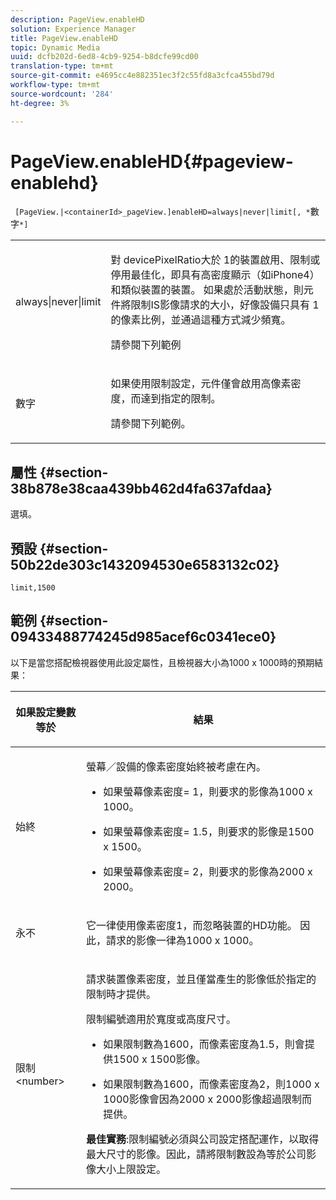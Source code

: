 ```yaml
---
description: PageView.enableHD
solution: Experience Manager
title: PageView.enableHD
topic: Dynamic Media
uuid: dcfb202d-6ed8-4cb9-9254-b8dcfe99cd00
translation-type: tm+mt
source-git-commit: e4695cc4e882351ec3f2c55fd8a3cfca455bd79d
workflow-type: tm+mt
source-wordcount: '284'
ht-degree: 3%

---
```



# PageView.enableHD{#pageview-enablehd}

` [PageView.|<containerId>_pageView.]enableHD=always|never|limit[, *`數字`*]`

<table id="table_0BEA0B5FFDF64E5594B534B2A87A6D88"> 
 <tbody> 
  <tr> 
   <td colname="col1"> <p> <span class="codeph"> always|never|limit</span> </p> </td> 
   <td colname="col2"> <p> 對<span class="codeph"> devicePixelRatio</span>大於<span class="codeph"> 1</span>的裝置啟用、限制或停用最佳化，即具有高密度顯示（如iPhone4）和類似裝置的裝置。 如果處於活動狀態，則元件將限制IS影像請求的大小，好像設備只具有<span class="codeph"> 1</span>的像素比例，並通過這種方式減少頻寬。 </p> <p>請參閱下列範例 </p> </td> 
  </tr> 
  <tr> 
   <td colname="col1"> <p> <span class="codeph"><span class="varname"> 數字</span></span> </p> </td> 
   <td colname="col2"> <p> 如果使用限制設定，元件僅會啟用高像素密度，而達到指定的限制。 </p> <p>請參閱下列範例。 </p> </td> 
  </tr> 
 </tbody> 
</table>

## 屬性 {#section-38b878e38caa439bb462d4fa637afdaa}

選填。

## 預設 {#section-50b22de303c1432094530e6583132c02}

`limit,1500`

## 範例 {#section-09433488774245d985acef6c0341ece0}

以下是當您搭配檢視器使用此設定屬性，且檢視器大小為1000 x 1000時的預期結果：

<table id="table_F97FEDA0EE1B4EF6AC9FF9060548ACA4"> 
 <thead> 
  <tr> 
   <th colname="col1" class="entry"> <p>如果設定變數等於 </p> </th> 
   <th colname="col2" class="entry"> <p>結果 </p> </th> 
  </tr>
 </thead>
 <tbody> 
  <tr> 
   <td colname="col1"> <p><span class="codeph"> 始終</span> </p> </td> 
   <td colname="col2"> <p>螢幕／設備的像素密度始終被考慮在內。 </p> <p> 
     <ul id="ul_D8F31FDFCDB74B75A3B1BFBEE33AF2E2"> 
      <li id="li_8A1C6DCCE10545349C73029729211BB2"> <p>如果螢幕像素密度= 1，則要求的影像為1000 x 1000。 </p> </li> 
      <li id="li_884156A34AC64B4E9B3ACC4C25EB710F"> <p>如果螢幕像素密度= 1.5，則要求的影像是1500 x 1500。 </p> </li> 
      <li id="li_7EC699284A7F4E679E512C3DA8B5454F"> <p>如果螢幕像素密度= 2，則要求的影像為2000 x 2000。 </p> </li> 
     </ul> </p> </td> 
  </tr> 
  <tr> 
   <td colname="col1"> <p><span class="codeph"> 永不</span> </p> </td> 
   <td colname="col2"> <p>它一律使用像素密度1，而忽略裝置的HD功能。 因此，請求的影像一律為1000 x 1000。 </p> </td> 
  </tr> 
  <tr> 
   <td colname="col1"> <p><span class="codeph"> 限制&lt;number&gt;</span> </p> </td> 
   <td colname="col2"> <p>請求裝置像素密度，並且僅當產生的影像低於指定的限制時才提供。 </p> <p>限制編號適用於寬度或高度尺寸。 </p> <p> 
     <ul id="ul_CEC06B2280164951BA1A0ADED99E8050"> 
      <li id="li_CA7A0980ACC54690A4F212DF53E2DC8A"> <p>如果限制數為1600，而像素密度為1.5，則會提供1500 x 1500影像。 </p> </li> 
      <li id="li_A4AAD7FBFA0347B082789511CA6768A5"> <p>如果限制數為1600，而像素密度為2，則1000 x 1000影像會因為2000 x 2000影像超過限制而提供。 </p> </li> 
     </ul> </p> <p><b>最佳實務</b>:限制編號必須與公司設定搭配運作，以取得最大尺寸的影像。因此，請將限制數設為等於公司影像大小上限設定。 </p> </td> 
  </tr> 
 </tbody> 
</table>

